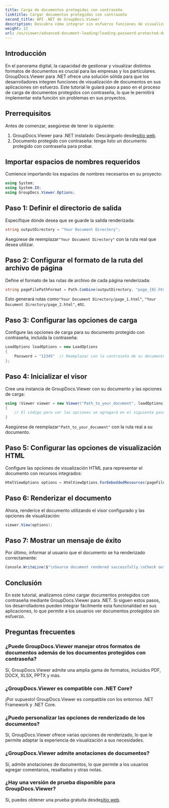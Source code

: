 ```yaml
---
title: Carga de documentos protegidos con contraseña
linktitle: Cargar documentos protegidos con contraseña
second_title: API .NET de GroupDocs.Viewer
description: Descubra cómo integrar sin esfuerzo funciones de visualización de documentos en sus aplicaciones .NET con GroupDocs.Viewer. Este tutorial ofrece una guía completa paso a paso.
weight: 12
url: /es/viewer/advanced-document-loading/loading-password-protected-document/
---
```

## Introducción

En el panorama digital, la capacidad de gestionar y visualizar distintos formatos de documentos es crucial para las empresas y los particulares. GroupDocs.Viewer para .NET ofrece una solución sólida para que los desarrolladores integren funciones de visualización de documentos en sus aplicaciones sin esfuerzo. Este tutorial le guiará paso a paso en el proceso de carga de documentos protegidos con contraseña, lo que le permitirá implementar esta función sin problemas en sus proyectos.

## Prerrequisitos

Antes de comenzar, asegúrese de tener lo siguiente:

1.  GroupDocs.Viewer para .NET instalado: Descárguelo desde[sitio web](https://releases.groupdocs.com/viewer/net/).
2. Documento protegido con contraseña: tenga listo un documento protegido con contraseña para probar.

## Importar espacios de nombres requeridos

Comience importando los espacios de nombres necesarios en su proyecto:

```csharp
using System;
using System.IO;
using GroupDocs.Viewer.Options;
```

## Paso 1: Definir el directorio de salida

Especifique dónde desea que se guarde la salida renderizada:

```csharp
string outputDirectory = "Your Document Directory";
```
 Asegúrese de reemplazar`"Your Document Directory"` con la ruta real que desea utilizar.

## Paso 2: Configurar el formato de la ruta del archivo de página

Define el formato de las rutas de archivo de cada página renderizada:

```csharp
string pageFilePathFormat = Path.Combine(outputDirectory, "page_{0}.html");
```

 Esto generará rutas como`"Your Document Directory/page_1.html"`, `"Your Document Directory/page_2.html"`, etc.

## Paso 3: Configurar las opciones de carga

Configure las opciones de carga para su documento protegido con contraseña, incluida la contraseña:

```csharp
LoadOptions loadOptions = new LoadOptions
{
    Password = "12345"  // Reemplazar con la contraseña de su documento
};
```

## Paso 4: Inicializar el visor

Cree una instancia de GroupDocs.Viewer con su documento y las opciones de carga:

```csharp
using (Viewer viewer = new Viewer("Path_to_your_document", loadOptions))
{
    // El código para ver las opciones se agregará en el siguiente paso.
}
```
 Asegúrese de reemplazar`"Path_to_your_document"` con la ruta real a su documento.

## Paso 5: Configurar las opciones de visualización HTML

Configure las opciones de visualización HTML para representar el documento con recursos integrados:

```csharp
HtmlViewOptions options = HtmlViewOptions.ForEmbeddedResources(pageFilePathFormat);
```

## Paso 6: Renderizar el documento

Ahora, renderice el documento utilizando el visor configurado y las opciones de visualización:

```csharp
viewer.View(options);
```

## Paso 7: Mostrar un mensaje de éxito

Por último, informar al usuario que el documento se ha renderizado correctamente:

```csharp
Console.WriteLine($"\nSource document rendered successfully.\nCheck output in {outputDirectory}.");
```

## Conclusión

En este tutorial, analizamos cómo cargar documentos protegidos con contraseña mediante GroupDocs.Viewer para .NET. Si siguen estos pasos, los desarrolladores pueden integrar fácilmente esta funcionalidad en sus aplicaciones, lo que permite a los usuarios ver documentos protegidos sin esfuerzo.

## Preguntas frecuentes

### ¿Puede GroupDocs.Viewer manejar otros formatos de documentos además de los documentos protegidos con contraseña?

Sí, GroupDocs.Viewer admite una amplia gama de formatos, incluidos PDF, DOCX, XLSX, PPTX y más.

### ¿GroupDocs.Viewer es compatible con .NET Core?

¡Por supuesto! GroupDocs.Viewer es compatible con los entornos .NET Framework y .NET Core.

### ¿Puedo personalizar las opciones de renderizado de los documentos?

Sí, GroupDocs.Viewer ofrece varias opciones de renderizado, lo que le permite adaptar la experiencia de visualización a sus necesidades.

### ¿GroupDocs.Viewer admite anotaciones de documentos?

Sí, admite anotaciones de documentos, lo que permite a los usuarios agregar comentarios, resaltados y otras notas.

### ¿Hay una versión de prueba disponible para GroupDocs.Viewer?

 Sí, puedes obtener una prueba gratuita desde[sitio web](https://releases.groupdocs.com/).